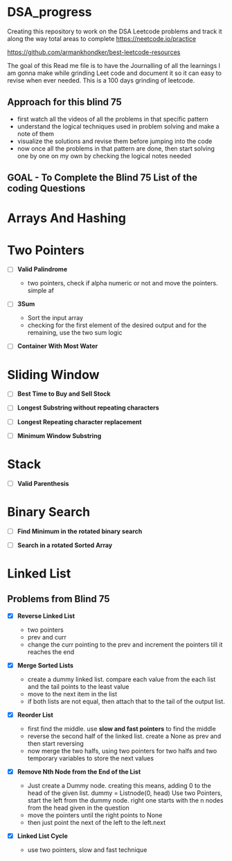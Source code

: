 # DSA_progress

Creating this repository to work on the DSA Leetcode problems and track it along the way
total areas to complete
https://neetcode.io/practice

https://github.com/armankhondker/best-leetcode-resources

The goal of this Read me file is to have the Journalling of all the learnings I am gonna make while grinding Leet code and document it so it can easy to revise when ever needed.
This is a 100 days grinding of leetcode.

## Approach for this blind 75

- first watch all the videos of all the problems in that specific pattern
- understand the logical techniques used in problem solving and make a note of them
- visualize the solutions and revise them before jumping into the code
- now once all the problems in that pattern are done, then start solving one by one on my own by checking the logical notes needed

## GOAL - To Complete the Blind 75 List of the coding Questions

# Arrays And Hashing

# Two Pointers

- [ ] **Valid Palindrome**

  - two pointers, check if alpha numeric or not and move the pointers. simple af

- [ ] **3Sum**
  - Sort the input array
  - checking for the first element of the desired output and for the remaining, use the two sum logic
- [ ] **Container With Most Water**

# Sliding Window

- [ ] **Best Time to Buy and Sell Stock**

- [ ] **Longest Substring without repeating characters**

- [ ] **Longest Repeating character replacement**

- [ ] **Minimum Window Substring**

# Stack

- [ ] **Valid Parenthesis**

# Binary Search

- [ ] **Find Minimum in the rotated binary search**

- [ ] **Search in a rotated Sorted Array**

# Linked List

## Problems from Blind 75

- [x] **Reverse Linked List**

  - two pointers
  - prev and curr
  - change the curr pointing to the prev and increment the pointers till it reaches the end

- [x] **Merge Sorted Lists**

  - create a dummy linked list. compare each value from the each list and the tail points to the least value
  - move to the next item in the list
  - if both lists are not equal, then attach that to the tail of the output list.

- [x] **Reorder List**

  - first find the middle. use **slow and fast pointers** to find the middle
  - reverse the second half of the linked list. create a None as prev and then start reversing
  - now merge the two halfs, using two pointers for two halfs and two temporary variables to store the next values

- [x] **Remove Nth Node from the End of the List**

  - Just create a Dummy node. creating this means, adding 0 to the head of the given list. dummy = Listnode(0, head)
    Use two Pointers, start the left from the dummy node. right one starts with the n nodes from the head given in the question
  - move the pointers until the right points to None
  - then just point the next of the left to the left.next

- [x] **Linked List Cycle**
  - use two pointers, slow and fast technique
